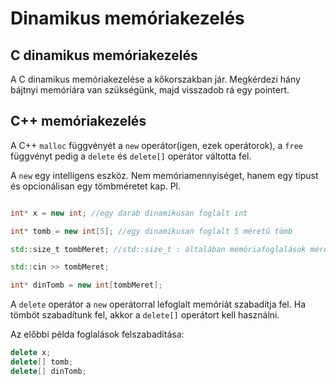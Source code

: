 # Dinamikus memóriakezelés

## C dinamikus memóriakezelés

A C dinamikus memóriakezelése a kőkorszakban jár. Megkérdezi hány bájtnyi memóriára van szükségünk, majd visszadob rá egy pointert.

## C++ memóriakezelés

A C++ `malloc` függvényét a `new` operátor(igen, ezek operátorok), a `free` függvényt pedig a `delete` és `delete[]` operátor váltotta fel.

A `new` egy intelligens eszköz. Nem memóriamennyiséget, hanem egy típust és opcionálisan egy tömbméretet kap. 
Pl.
```cpp

int* x = new int; //egy darab dinamikusan foglalt int

int* tomb = new int[5]; //egy dinamikusan foglalt 5 méretű tömb

std::size_t tombMeret; //std::size_t : általában memóriafoglalások méretét vagy indexeket tároló előjel nélküli egész

std::cin >> tombMeret;

int* dinTomb = new int[tombMeret];
```

A `delete` operátor a `new` operátorral lefoglalt memóriát szabadítja fel. Ha tömböt szabadítunk fel, akkor a `delete[]` operátort kell használni.

Az előbbi példa foglalások felszabadítása:
```cpp
delete x;
delete[] tomb;
delete[] dinTomb;
```


